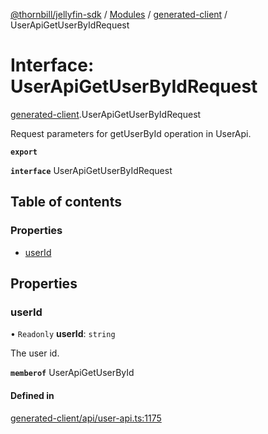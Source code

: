 [@thornbill/jellyfin-sdk](../README.md) / [Modules](../modules.md) / [generated-client](../modules/generated_client.md) / UserApiGetUserByIdRequest

# Interface: UserApiGetUserByIdRequest

[generated-client](../modules/generated_client.md).UserApiGetUserByIdRequest

Request parameters for getUserById operation in UserApi.

**`export`**

**`interface`** UserApiGetUserByIdRequest

## Table of contents

### Properties

- [userId](generated_client.UserApiGetUserByIdRequest.md#userid)

## Properties

### userId

• `Readonly` **userId**: `string`

The user id.

**`memberof`** UserApiGetUserById

#### Defined in

[generated-client/api/user-api.ts:1175](https://github.com/jellyfin/jellyfin-sdk-typescript/blob/7402732/src/generated-client/api/user-api.ts#L1175)

